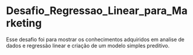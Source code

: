 # Desafio_Regressao_Linear_para_Marketing
Esse desafio foi para mostrar os conhecimentos adquiridos em analise de dados e regressão linear e criação de um modelo simples preditivo.
